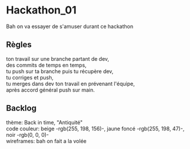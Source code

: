 # Hackathon_01

Bah on va essayer de s'amuser durant ce hackathon

## Règles

ton travail sur une branche partant de dev,
<br/>
des commits de temps en temps,
<br/>
tu push sur ta branche puis tu récupère dev,
<br/>
tu corriges et push,
<br/>
tu merges dans dev ton travail en prévenant l'équipe,
<br/>
après accord général push sur main.

## Backlog

thème: Back in time, "Antiquité"
<br/>
code couleur: beige -rgb(255, 198, 156)-, jaune foncé -rgb(255, 198, 47)-, noir -rgb(0, 0, 0)-
<br/>
wireframes: bah on fait a la volée